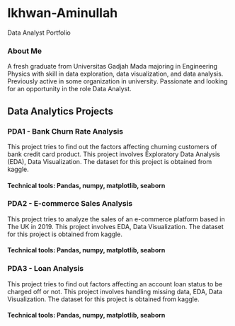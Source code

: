 # Ikhwan-Aminullah
Data Analyst Portfolio

### About Me
A fresh graduate from Universitas Gadjah Mada majoring in Engineering Physics with skill in data exploration, data visualization, and data analysis. Previously active in some organization in university. Passionate and looking for an opportunity in the role Data Analyst.

## Data Analytics Projects
### PDA1 - Bank Churn Rate Analysis
This project tries to find out the factors affecting churning customers of bank credit card product. This project involves Exploratory Data Analysis (EDA), Data Visualization. The dataset for this project is obtained from kaggle.
#### Technical tools: Pandas, numpy, matplotlib, seaborn
### PDA2 - E-commerce Sales Analysis
This project tries to analyze the sales of an e-commerce platform based in The UK in 2019. This project involves EDA, Data Visualization. The dataset for this project is obtained from kaggle.
#### Technical tools: Pandas, numpy, matplotlib, seaborn
### PDA3 - Loan Analysis
This project tries to find out factors affecting an account loan status to be charged off or not. This project involves handling missing data, EDA, Data Visualization. The dataset for this project is obtained from kaggle.
#### Technical tools: Pandas, numpy, matplotlib, seaborn
